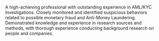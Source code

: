 A high-achieving professional with outstanding experience in AML/KYC Investigations. Closely monitored and identified suspicious behaviors related to possible monetary fraud and Anti-Money Laundering. Demonstrated knowledge and experience in research sources and methods, with thorough experience conducting background research on people and companies.
